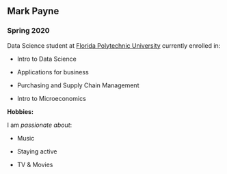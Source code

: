 ## Mark Payne

### Spring 2020 

Data Science student at [Florida Polytechnic University](https://www.floridapoly.edu) currently enrolled in: 

- Intro to Data Science

- Applications for business

- Purchasing and Supply Chain Management

- Intro to Microeconomics

**Hobbies:**

I am _passionate about_: 

- Music

- Staying active 

- TV & Movies 
